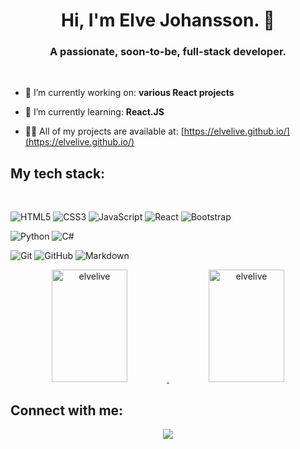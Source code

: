 <h1 align="center">Hi, I'm Elve Johansson. 👋</h1>
<h3 align="center">A passionate, soon-to-be, full-stack developer.</h3>

<br>
<p align="left">
  
  - 🔭 I’m currently working on: **various React projects**
  
  - 🌱 I’m currently learning: **React.JS**
  
  - 👨‍💻 All of my projects are available at: [https://elvelive.github.io/](https://elvelive.github.io/)
</p>



<h2>My tech stack:</h2> &nbsp;

<!-- Web -->
![HTML5](https://img.shields.io/badge/html5%20-%23E34F26.svg?&style=for-the-badge&logo=html5&logoColor=white)
![CSS3](https://img.shields.io/badge/css3%20-%231572B6.svg?&style=for-the-badge&logo=css3&logoColor=white)
![JavaScript](https://img.shields.io/badge/javascript%20-%23323330.svg?&style=for-the-badge&logo=javascript&logoColor=%23F7DF1E)
![React](https://img.shields.io/badge/react%20-%2320232a.svg?&style=for-the-badge&logo=react&logoColor=%2361DAFB)
![Bootstrap](https://img.shields.io/badge/bootstrap%20-%23563D7C.svg?&style=for-the-badge&logo=bootstrap&logoColor=white)

<!-- Software -->
![Python](https://img.shields.io/badge/python%20-%2314354C.svg?&style=for-the-badge&logo=python&logoColor=white)
![C#](https://img.shields.io/badge/c%23%20-%23239120.svg?&style=for-the-badge&logo=c-sharp&logoColor=white)

<!-- Other -->
![Git](https://img.shields.io/badge/git%20-%23F05033.svg?&style=for-the-badge&logo=git&logoColor=white)
![GitHub](https://img.shields.io/badge/github%20-%23121011.svg?&style=for-the-badge&logo=github&logoColor=white)
![Markdown](https://img.shields.io/badge/markdown-%23000000.svg?&style=for-the-badge&logo=markdown&logoColor=white)


<!-- GitHub Stats -->
<p align="center">
  <a href="https://github.com/elvelive">
    <img height="180em" width="49%" src="https://github-readme-stats.vercel.app/api?username=elvelive&show_icons=true" alt="elvelive" />
    <img height="180em" width="49%" src="https://github-readme-stats.vercel.app/api/top-langs/?username=elvelive&layout=compact&hide=html" alt="elvelive" />
  </a>
</p>

<!-- Social links -->
<h2>Connect with me:</h2>
<p align="center">
  <a href="https://www.instagram.com/elve_live/" target="blank">
    <img src="https://img.shields.io/badge/elve__live%20-%23E4405F.svg?&style=for-the-badge&logo=Instagram&logoColor=white"/>
  </a>
<p>

